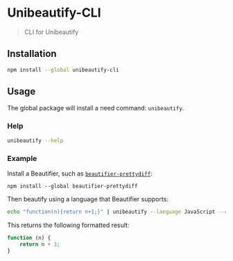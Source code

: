 # Unibeautify-CLI

> CLI for Unibeautify

## Installation

```bash
npm install --global unibeautify-cli
```

## Usage

The global package will install a need command: `unibeautify`.

### Help

```bash
unibeautify --help
```

### Example

Install a Beautifier, such as [`beautifier-prettydiff`](https://github.com/Unibeautify/beautifier-prettydiff):

```
npm install --global beautifier-prettydiff
```

Then beautify using a language that Beautifier supports:

```bash
echo "function(n){return n+1;}" | unibeautify --language JavaScript --config-json '{"JavaScript":{"insize":2,"inchar":" "}}'
```

This returns the following formatted result:

```javascript
function (n) {
    return n + 1;
}                                                                                
```
